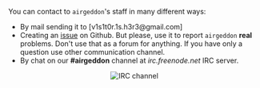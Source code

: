 You can contact to `airgeddon`'s staff in many different ways:
 - By mail sending it to [v1s1t0r.1s.h3r3&#64;gmail.com]
 - Creating an [issue] on Github. But please, use it to report `airgeddon` **real** problems. Don't use that as a forum for anything. If you have only a question use other communication channel.
 - By chat on our **#airgeddon** channel at _irc.freenode.net_ IRC server.

<p align="center">
	<img src="https://raw.githubusercontent.com/v1s1t0r1sh3r3/airgeddon/master/imgs/wiki/airgeddon_irc.png" title="IRC channel">
</p>

[issue]: https://github.com/v1s1t0r1sh3r3/airgeddon/issues/new